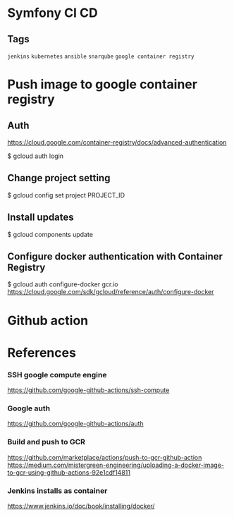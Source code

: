 # Symfony CI CD

## Tags
`jenkins` `kubernetes` `ansible` `snarqube` `google container registry`

# Push image to google container registry
## Auth
https://cloud.google.com/container-registry/docs/advanced-authentication

$ gcloud auth login
## Change project setting
$ gcloud config set project PROJECT_ID
## Install updates
$ gcloud components update
## Configure docker authentication with Container Registry
$ gcloud auth configure-docker gcr.io
https://cloud.google.com/sdk/gcloud/reference/auth/configure-docker

# Github action
# References
### SSH google compute engine
https://github.com/google-github-actions/ssh-compute

### Google auth
https://github.com/google-github-actions/auth

### Build and push to GCR
https://github.com/marketplace/actions/push-to-gcr-github-action
https://medium.com/mistergreen-engineering/uploading-a-docker-image-to-gcr-using-github-actions-92e1cdf14811

### Jenkins installs as container
https://www.jenkins.io/doc/book/installing/docker/